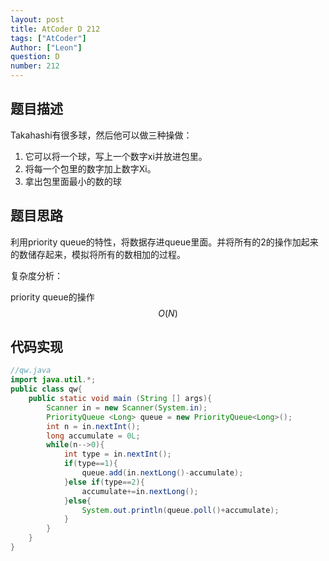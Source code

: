 ```yaml
---
layout: post
title: AtCoder D 212
tags: ["AtCoder"]
Author: ["Leon"]
question: D
number: 212
---
```

## 题目描述

Takahashi有很多球，然后他可以做三种操做：

1. 它可以将一个球，写上一个数字xi并放进包里。
2. 将每一个包里的数字加上数字Xi。
3. 拿出包里面最小的数的球

## 题目思路

利用priority queue的特性，将数据存进queue里面。并将所有的2的操作加起来的数储存起来，模拟将所有的数相加的过程。

复杂度分析：

priority queue的操作
$$
O(N)
$$

## 代码实现

```java
//qw.java
import java.util.*;
public class qw{
    public static void main (String [] args){
        Scanner in = new Scanner(System.in);
        PriorityQueue <Long> queue = new PriorityQueue<Long>();
        int n = in.nextInt();
        long accumulate = 0L;
        while(n-->0){
            int type = in.nextInt();
            if(type==1){
                queue.add(in.nextLong()-accumulate);
            }else if(type==2){
                accumulate+=in.nextLong();
            }else{
                System.out.println(queue.poll()+accumulate);
            }
        }
    }
}
```

